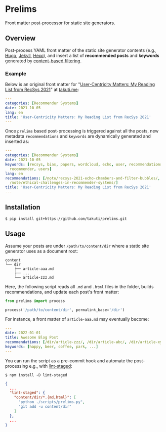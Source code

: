 Prelims
===

Front matter post-processor for static site generators.

## Overview

Post-process YAML front matter of the static site generator contents (e.g., [Hugo](https://gohugo.io/content-management/front-matter/), [Jekyll](https://jekyllrb.com/docs/front-matter/), [Hexo](https://hexo.io/docs/front-matter.html)), and insert a list of **recommended posts** and **keywords** generated by [content-based filtering](https://en.wikipedia.org/wiki/Recommender_system#Content-based_filtering).

### Example 

Below is an original front matter for "[User-Centricity Matters: My Reading List from RecSys 2021](https://takuti.me/note/recsys-2021/)" at [takuti.me](https://takuti.me/):

```yaml
---
categories: [Recommender Systems]
date: 2021-10-05
lang: en
title: 'User-Centricity Matters: My Reading List from RecSys 2021'
---
```

Once `prelims` based post-processing is triggered against all the posts, new metadata `recommendations` and `keywords` are dynamically generated and inserted as:

```yaml
---
categories: [Recommender Systems]
date: 2021-10-05
keywords: [recsys, bias, papers, wordcloud, echo, user, recommendations, metrics,
  recommender, users]
lang: en
recommendations: [/note/recsys-2021-echo-chambers-and-filter-bubbles/, /note/recsys-wordcloud/,
  /note/ethical-challenges-in-recommender-systems/]
title: 'User-Centricity Matters: My Reading List from RecSys 2021'
---
```

## Installation

```
$ pip install git+https://github.com/takuti/prelims.git
```

## Usage

Assume your posts are under `/path/to/content/dir` where a static site generator uses as a document root:

```
content
└── dir
    ├── article-aaa.md
    ├── ...
    └── article-zzz.md
```

Here, the following script reads all `.md` and `.html` files in the folder, builds recommendations, and update each post's front matter:

```py
from prelims import process

process('/path/to/content/dir', permalink_base='/dir')
```

For instance, a front matter of `article-aaa.md` may eventually become:

```yaml
---
date: 2022-01-01
title: Awesome Blog Post
recommendations: [/dir/article-zzz/, /dir/article-abc/, /dir/article-xyz/]
keywords: [happy, beer, coffee, park, ...]
---
```

You can run the script as a pre-commit hook and automate the post-processing e.g., with [lint-staged](https://github.com/okonet/lint-staged):

```
$ npm install -D lint-staged
```

```json
{
  ...
  "lint-staged": {
    "content/dir/*.{md,html}": [
      "python ./scripts/prelims.py",
      "git add -u content/dir"
    ]
  },
  ...
}
```
